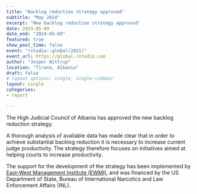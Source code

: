 ```yaml
---
title: "Backlog reduction strategy approved"
subtitle: "May 2024"
excerpt: "New backlog reduction strategy approved"
date: 2024-05-09
date_end: "2024-05-09"
featured: true
show_post_time: false
event: "rstudio::global(2021)"
event_url: https://global.rstudio.com
author: "Jesper Wittrup"
location: "Tirana, Albania"
draft: false
# layout options: single, single-sidebar
layout: single
categories:
- report

---
```


The High Judicial Council of Albania has approved the new backlog reduction strategy.

A thorough analysis of available data has made clear that in order to achieve substantial backlog reduction it is necessary to increase current judge productivity. The strategy therefore focuses on initiatives aimed at helping courts to increase productivity.  

The support for the development of the strategy has been implemented by [East-West Management Institute (EWMI)](https://ewmi.org/), and was financed by the US Department of State, Bureau of International Narcotics and Law Enforcement Affairs (INL). 

